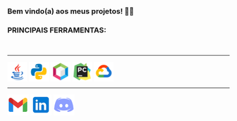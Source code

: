 ### Bem vindo(a) aos meus projetos! 👨‍💻







### PRINCIPAIS FERRAMENTAS:
<div style="display: inline_block"><br>
  <hr>
  <img align="center" alt="Java" height="45" width="45" src="img/icons8-logo-java-coffee-cup-48.png">
  <img align="center" alt="Python" height="45" width="45" src="img/icons8-python-48.png">
  <img align="center" alt="NetBeans" height="45" width="45" src="img/icons8-apache-netbeans-50.png">
  <img align="center" alt="Pycharm" height="45" width="45" src="img/icons8-pycharm-50.png">
  <img align="center" alt="GoogleCloud" height="45" width="45" src="img/icons8-google-cloud-50.png"> 
  <hr>
</div>

 
<div> 
  <a href="https://mail.google.com/mail/u/0/?fs=1&to=vinidev.eng@gmail.com&su=Ol%C3%A1&body=Mensagem+autom%C3%A1tica&tf=cm" target="_blank"><img src="img/icons8-gmail-novo-48.png" target="_blank"></a>
  <a href="https://www.linkedin.com/in/lucas-vinicius-ds" target="_blank"><img src="img/icons8-linkedin-48.png" target="_blank"></a> 
  <a href = "mailto:contatorafaballerini@gmail.com"><img src="img/icons8-logo-discord-48.png" target="_blank"></a>
</div>
